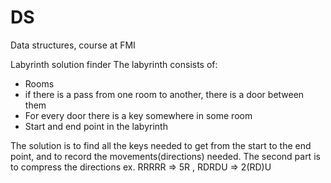 # DS
Data structures, course at FMI

Labyrinth solution finder
The labyrinth consists of:
  - Rooms
  - if there is a pass from one room to another, there is a door between them
  - For every door there is a key somewhere in some room
  - Start and end point in the labyrinth
  
 The solution is to find all the keys needed to get from the start to the end point,
 and to record the movements(directions) needed.
 The second part is to compress the directions
  ex. RRRRR => 5R , RDRDU => 2(RD)U
